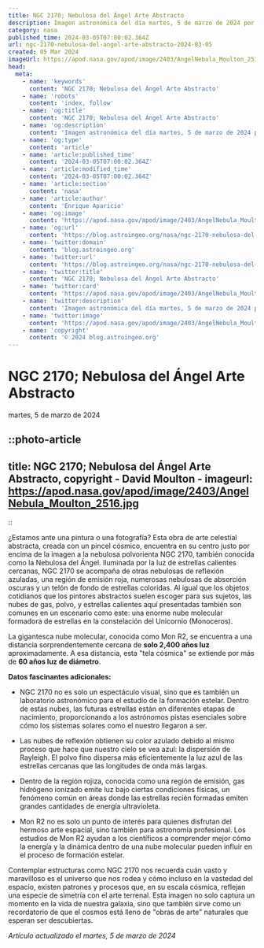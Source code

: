 ```yaml
---
title: NGC 2170; Nebulosa del Ángel Arte Abstracto
description: Imagen astronómica del día martes, 5 de marzo de 2024 por la NASA; NGC 2170; Nebulosa del Ángel Arte Abstracto
category: nasa
published_time: 2024-03-05T07:00:02.364Z
url: ngc-2170-nebulosa-del-angel-arte-abstracto-2024-03-05
created: 05 Mar 2024
imageUrl: https://apod.nasa.gov/apod/image/2403/AngelNebula_Moulton_2516.jpg
head:
  meta:
    - name: 'keywords'
      content: 'NGC 2170; Nebulosa del Ángel Arte Abstracto'
    - name: 'robots'
      content: 'index, follow'
    - name: 'og:title'
      content: 'NGC 2170; Nebulosa del Ángel Arte Abstracto'
    - name: 'og:description'
      content: 'Imagen astronómica del día martes, 5 de marzo de 2024 por la NASA; NGC 2170; Nebulosa del Ángel Arte Abstracto'
    - name: 'og:type'
      content: 'article'
    - name: 'article:published_time'
      content: '2024-03-05T07:00:02.364Z'
    - name: 'article:modified_time'
      content: '2024-03-05T07:00:02.364Z'
    - name: 'article:section'
      content: 'nasa'
    - name: 'article:author'
      content: 'Enrique Aparicio'
    - name: 'og:image'
      content: 'https://apod.nasa.gov/apod/image/2403/AngelNebula_Moulton_2516.jpg'
    - name: 'og:url'
      content: 'https://blog.astroingeo.org/nasa/ngc-2170-nebulosa-del-angel-arte-abstracto-2024-03-05'
    - name: 'twitter:domain'
      content: 'blog.astroingeo.org'
    - name: 'twitter:url'
      content: 'https://blog.astroingeo.org/nasa/ngc-2170-nebulosa-del-angel-arte-abstracto-2024-03-05'
    - name: 'twitter:title'
      content: 'NGC 2170; Nebulosa del Ángel Arte Abstracto'
    - name: 'twitter:card'
      content: 'https://apod.nasa.gov/apod/image/2403/AngelNebula_Moulton_2516.jpg'
    - name: 'twitter:description'
      content: 'Imagen astronómica del día martes, 5 de marzo de 2024 por la NASA; NGC 2170; Nebulosa del Ángel Arte Abstracto'
    - name: 'twitter:image'
      content: 'https://apod.nasa.gov/apod/image/2403/AngelNebula_Moulton_2516.jpg'
    - name: 'copyright'
      content: '© 2024 blog.astroingeo.org'
---
```

# NGC 2170; Nebulosa del Ángel Arte Abstracto
martes, 5 de marzo de 2024


::photo-article
---
title: NGC 2170; Nebulosa del Ángel Arte Abstracto, copyright - David Moulton -
imageurl: https://apod.nasa.gov/apod/image/2403/AngelNebula_Moulton_2516.jpg
---
::



¿Estamos ante una pintura o una fotografía? Esta obra de arte celestial abstracta, creada con un pincel cósmico, encuentra en su centro justo por encima de la imagen a la nebulosa polvorienta NGC 2170, también conocida como la Nebulosa del Ángel. Iluminada por la luz de estrellas calientes cercanas, NGC 2170 se acompaña de otras nebulosas de reflexión azuladas, una región de emisión roja, numerosas nebulosas de absorción oscuras y un telón de fondo de estrellas coloridas. Al igual que los objetos cotidianos que los pintores abstractos suelen escoger para sus sujetos, las nubes de gas, polvo, y estrellas calientes aquí presentadas también son comunes en un escenario como este: una enorme nube molecular formadora de estrellas en la constelación del Unicornio (Monoceros).

La gigantesca nube molecular, conocida como Mon R2, se encuentra a una distancia sorprendentemente cercana de **solo 2,400 años luz** aproximadamente. A esa distancia, esta "tela cósmica" se extiende por más de **60 años luz de diámetro**.

**Datos fascinantes adicionales:**

- NGC 2170 no es solo un espectáculo visual, sino que es también un laboratorio astronómico para el estudio de la formación estelar. Dentro de estas nubes, las futuras estrellas están en diferentes etapas de nacimiento, proporcionando a los astrónomos pistas esenciales sobre cómo los sistemas solares como el nuestro llegaron a ser.
  
- Las nubes de reflexión obtienen su color azulado debido al mismo proceso que hace que nuestro cielo se vea azul: la dispersión de Rayleigh. El polvo fino dispersa más eficientemente la luz azul de las estrellas cercanas que las longitudes de onda más largas.
  
- Dentro de la región rojiza, conocida como una región de emisión, gas hidrógeno ionizado emite luz bajo ciertas condiciones físicas, un fenómeno común en áreas donde las estrellas recién formadas emiten grandes cantidades de energía ultravioleta.

- Mon R2 no es solo un punto de interés para quienes disfrutan del hermoso arte espacial, sino también para astronomía profesional. Los estudios de Mon R2 ayudan a los científicos a comprender mejor cómo la energía y la dinámica dentro de una nube molecular pueden influir en el proceso de formación estelar.

Contemplar estructuras como NGC 2170 nos recuerda cuán vasto y maravilloso es el universo que nos rodea y cómo incluso en la vastedad del espacio, existen patrones y procesos que, en su escala cósmica, reflejan una especie de simetría con el arte terrenal. Esta imagen no solo captura un momento en la vida de nuestra galaxia, sino que también sirve como un recordatorio de que el cosmos está lleno de "obras de arte" naturales que esperan ser descubiertas.

_Artículo actualizado el martes, 5 de marzo de 2024_
